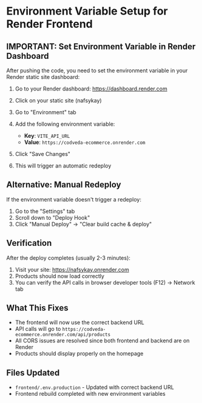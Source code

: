 # Environment Variable Setup for Render Frontend

## IMPORTANT: Set Environment Variable in Render Dashboard

After pushing the code, you need to set the environment variable in your Render static site dashboard:

1. Go to your Render dashboard: https://dashboard.render.com
2. Click on your static site (nafsykay)
3. Go to "Environment" tab
4. Add the following environment variable:

   - **Key**: `VITE_API_URL`
   - **Value**: `https://codveda-ecommerce.onrender.com`

5. Click "Save Changes"
6. This will trigger an automatic redeploy

## Alternative: Manual Redeploy

If the environment variable doesn't trigger a redeploy:

1. Go to the "Settings" tab
2. Scroll down to "Deploy Hook"
3. Click "Manual Deploy" → "Clear build cache & deploy"

## Verification

After the deploy completes (usually 2-3 minutes):

1. Visit your site: https://nafsykay.onrender.com
2. Products should now load correctly
3. You can verify the API calls in browser developer tools (F12) → Network tab

## What This Fixes

- The frontend will now use the correct backend URL
- API calls will go to `https://codveda-ecommerce.onrender.com/api/products`
- All CORS issues are resolved since both frontend and backend are on Render
- Products should display properly on the homepage

## Files Updated

- `frontend/.env.production` - Updated with correct backend URL
- Frontend rebuild completed with new environment variables
